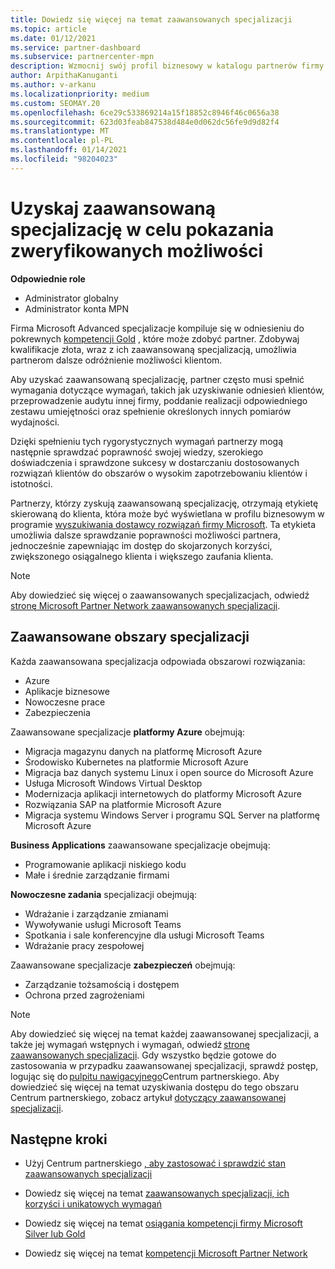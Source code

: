 ```yaml
---
title: Dowiedz się więcej na temat zaawansowanych specjalizacji
ms.topic: article
ms.date: 01/12/2021
ms.service: partner-dashboard
ms.subservice: partnercenter-mpn
description: Wzmocnij swój profil biznesowy w katalogu partnerów firmy Microsoft. Dowiedz się więcej o zaawansowanych specjalizacjach, które można osiągnąć wraz z istniejącymi kompetencjami Gold i Silver.
author: ArpithaKanuganti
ms.author: v-arkanu
ms.localizationpriority: medium
ms.custom: SEOMAY.20
ms.openlocfilehash: 6ce29c533869214a15f18852c8946f46c0656a38
ms.sourcegitcommit: 623d03feab847538d484e0d062dc56fe9d9d82f4
ms.translationtype: MT
ms.contentlocale: pl-PL
ms.lasthandoff: 01/14/2021
ms.locfileid: "98204023"
---
```

# <a name="earn-an-advanced-specialization-to-showcase-your-validated-capabilities"></a>Uzyskaj zaawansowaną specjalizację w celu pokazania zweryfikowanych możliwości

**Odpowiednie role**

- Administrator globalny
- Administrator konta MPN

Firma Microsoft Advanced specjalizacje kompiluje się w odniesieniu do pokrewnych [kompetencji Gold](learn-about-competencies.md) , które może zdobyć partner. Zdobywaj kwalifikacje złota, wraz z ich zaawansowaną specjalizacją, umożliwia partnerom dalsze odróżnienie możliwości klientom.

Aby uzyskać zaawansowaną specjalizację, partner często musi spełnić wymagania dotyczące wymagań, takich jak uzyskiwanie odniesień klientów, przeprowadzenie audytu innej firmy, poddanie realizacji odpowiedniego zestawu umiejętności oraz spełnienie określonych innych pomiarów wydajności.

Dzięki spełnieniu tych rygorystycznych wymagań partnerzy mogą następnie sprawdzać poprawność swojej wiedzy, szerokiego doświadczenia i sprawdzone sukcesy w dostarczaniu dostosowanych rozwiązań klientów do obszarów o wysokim zapotrzebowaniu klientów i istotności.

Partnerzy, którzy zyskują zaawansowaną specjalizację, otrzymają etykietę skierowaną do klienta, która może być wyświetlana w profilu biznesowym w programie [wyszukiwania dostawcy rozwiązań firmy Microsoft](https://www.microsoft.com/solution-providers/home). Ta etykieta umożliwia dalsze sprawdzanie poprawności możliwości partnera, jednocześnie zapewniając im dostęp do skojarzonych korzyści, zwiększonego osiągalnego klienta i większego zaufania klienta.

> [!NOTE]
> Aby dowiedzieć się więcej o zaawansowanych specjalizacjach, odwiedź [stronę Microsoft Partner Network zaawansowanych specjalizacji](https://partner.microsoft.com/membership/advanced-specialization).

## <a name="advanced-specialization-areas"></a>Zaawansowane obszary specjalizacji

Każda zaawansowana specjalizacja odpowiada obszarowi rozwiązania:

- Azure
- Aplikacje biznesowe
- Nowoczesne prace
- Zabezpieczenia

Zaawansowane specjalizacje **platformy Azure** obejmują:

- Migracja magazynu danych na platformę Microsoft Azure
- Środowisko Kubernetes na platformie Microsoft Azure
- Migracja baz danych systemu Linux i open source do Microsoft Azure
- Usługa Microsoft Windows Virtual Desktop
- Modernizacja aplikacji internetowych do platformy Microsoft Azure
- Rozwiązania SAP na platformie Microsoft Azure
- Migracja systemu Windows Server i programu SQL Server na platformę Microsoft Azure

**Business Applications** zaawansowane specjalizacje obejmują:

- Programowanie aplikacji niskiego kodu
- Małe i średnie zarządzanie firmami

**Nowoczesne zadania** specjalizacji obejmują:

- Wdrażanie i zarządzanie zmianami
- Wywoływanie usługi Microsoft Teams
- Spotkania i sale konferencyjne dla usługi Microsoft Teams
- Wdrażanie pracy zespołowej

Zaawansowane specjalizacje **zabezpieczeń** obejmują:

- Zarządzanie tożsamością i dostępem
- Ochrona przed zagrożeniami

> [!NOTE]
> Aby dowiedzieć się więcej na temat każdej zaawansowanej specjalizacji, a także jej wymagań wstępnych i wymagań, odwiedź [stronę zaawansowanych specjalizacji](https://partner.microsoft.com/membership/advanced-specialization). Gdy wszystko będzie gotowe do zastosowania w przypadku zaawansowanej specjalizacji, sprawdź postęp, logując się do [pulpitu nawigacyjnego](https://partner.microsoft.com/dashboard)Centrum partnerskiego. Aby dowiedzieć się więcej na temat uzyskiwania dostępu do tego obszaru Centrum partnerskiego, zobacz artykuł [dotyczący zaawansowanej specjalizacji](advanced-specializations-apply.md).

## <a name="next-steps"></a>Następne kroki

- Użyj Centrum partnerskiego [, aby zastosować i sprawdzić stan zaawansowanych specjalizacji](advanced-specializations-apply.md)

- Dowiedz się więcej na temat [zaawansowanych specjalizacji, ich korzyści i unikatowych wymagań](https://partner.microsoft.com/membership/advanced-specialization)

- Dowiedz się więcej na temat [osiągania kompetencji firmy Microsoft Silver lub Gold](learn-about-competencies.md)

- Dowiedz się więcej na temat [kompetencji Microsoft Partner Network](https://partner.microsoft.com/membership/competencies)